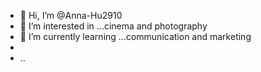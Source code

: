 - 👋 Hi, I’m @Anna-Hu2910
- 👀 I’m interested in ...cinema and photography
- 🌱 I’m currently learning ...communication and marketing
-
- ..

<!---
Anna-Hu2910/Anna-Hu2910 is a ✨ special ✨ repository because its `README.md` (this file) appears on your GitHub profile.
You can click the Preview link to take a look at your changes.
--->

